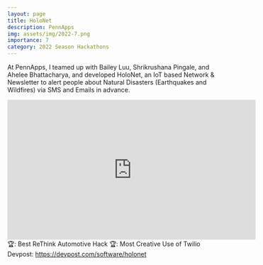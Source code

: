 ```yaml
---
layout: page
title: HoloNet
description: PennApps
img: assets/img/2022-7.png
importance: 7
category: 2022 Season Hackathons
---
```


At PennApps, I teamed up with Bailey Luu, Shrikrushana Pingale, and Ahelee Bhattacharya, and developed HoloNet, an IoT based Network & Newsletter to alert people about Natural Disasters (Earthquakes and Wildfires) via SMS and Emails in advance.<br>

<iframe width="560" height="315" src="https://www.youtube.com/embed/seV3SQrG_7k" title="YouTube video player" frameborder="0" allow="accelerometer; autoplay; clipboard-write; encrypted-media; gyroscope; picture-in-picture" allowfullscreen></iframe>
<br>
🏆: Best ReThink Automotive Hack
🏆: Most Creative Use of Twilio
<br>
<!-- <a href = "https://bleh.neeltron.repl.co/">Live demo</a><br> -->
Devpost: <a href = "https://devpost.com/software/holonet">https://devpost.com/software/holonet</a>
